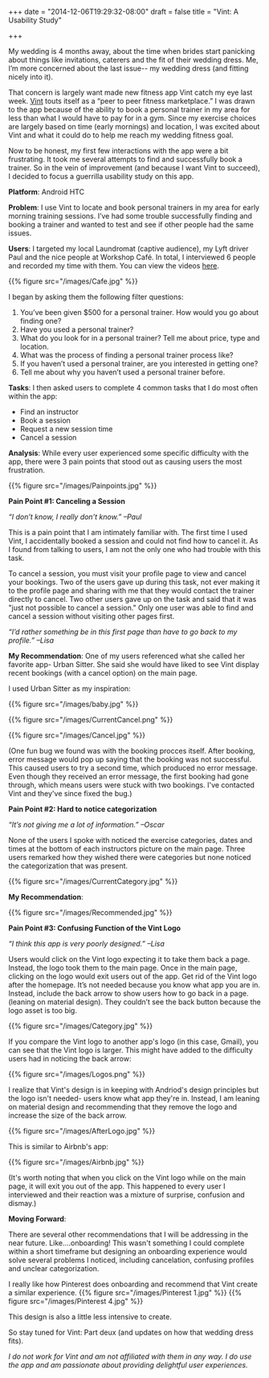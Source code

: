 +++
date = "2014-12-06T19:29:32-08:00"
draft = false
title = "Vint: A Usability Study"

+++

My wedding is 4 months away, about the time when brides start panicking about things like invitations, caterers and the fit of their wedding dress. Me, I’m more concerned about the last issue-- my wedding dress (and fitting nicely into it).

That concern is largely want made new fitness app Vint catch my eye last week. <a href="https://www.joinvint.com/" target="_blank">Vint</a> touts itself as a “peer to peer fitness marketplace.” I was drawn to the app because of the ability to book a personal trainer in my area for less than what I would have to pay for in a gym. Since my exercise choices are largely based on time (early mornings) and location, I was excited about Vint and what it could do to help me reach my wedding fitness goal.

Now to be honest, my first few interactions with the app were a bit frustrating. It took me several attempts to find and successfully book a trainer. So in the vein of improvement (and because I want Vint to succeed), I decided to focus a guerrilla usability study on this app.

**Platform**: Android HTC

**Problem**: I use Vint to locate and book personal trainers in my area for early morning training sessions. I’ve had some trouble successfully finding and booking a trainer and wanted to test and see if other people had the same issues.


**Users**: I targeted my local Laundromat (captive audience), my Lyft driver Paul and the nice people at Workshop Café. In total, I interviewed 6 people and recorded my time with them. You can view the videos <a href="https://www.dropbox.com/sh/qxuw8nq9v6cabq9/AACWB_ikpNnqZ83eI9rFUn3Wa?dl=0" target="_blank">here</a>.

{{% figure src="/images/Cafe.jpg" %}}

I began by asking them the following filter questions:

1. You’ve been given $500 for a personal trainer. How would you go about finding one?
2. Have you used a personal trainer?
3. What do you look for in a personal trainer? Tell me about price, type and location.
4. What was the process of finding a personal trainer process like?
5. If you haven’t used a personal trainer, are you interested in getting one?
6. Tell me about why you haven’t used a personal trainer before.

**Tasks**: I then asked users to complete 4 common tasks that I do most often within the app:

* Find an instructor
* Book a session
* Request a new session time
* Cancel a session

**Analysis**: While every user experienced some specific difficulty with the app, there were 3 pain points that stood out as causing users the most frustration.

{{% figure src="/images/Painpoints.jpg" %}}

**Pain Point #1: Canceling a Session**

*“I don’t know, I really don’t know.” –Paul*

This is a pain point that I am intimately familiar with. The first time I used Vint, I accidentally booked a session and could not find how to cancel it. As I found from talking to users, I am not the only one who had trouble with this task.

To cancel a session, you must visit your profile page to view and cancel your bookings. Two of the users gave up during this task, not ever making it to the profile page and sharing with me that they would contact the trainer directly to cancel. Two other users gave up on the task and said that it was "just not possible to cancel a session." Only one user was able to find and cancel a session without visiting other pages first.

*“I’d rather something be in this first page than have to go back to my profile.” –Lisa*

**My Recommendation**: One of my users referenced what she called her favorite app- Urban Sitter. She said she would have liked to see Vint display recent bookings (with a cancel option) on the main page.

I used Urban Sitter as my inspiration:

{{% figure src="/images/baby.jpg" %}}

{{% figure src="/images/CurrentCancel.png" %}}

{{% figure src="/images/Cancel.jpg" %}}

(One fun bug we found was with the booking procces itself. After booking, error message would pop up saying that the booking was not successful. This caused users to try a second time, which produced no error message. Even though they received an error message, the first booking had gone through, which means users were stuck with two bookings. I've contacted Vint and they've since fixed the bug.)

**Pain Point #2: Hard to notice categorization**

*“It’s not giving me a lot of information.” –Oscar* 

None of the users I spoke with noticed the exercise categories, dates and times at the bottom of each instructors picture on the main page. Three users remarked how they wished there were categories but none noticed the categorization that was present.

{{% figure src="/images/CurrentCategory.jpg" %}}

**My Recommendation**:   
  
{{% figure src="/images/Recommended.jpg" %}}

**Pain Point #3: Confusing Function of the Vint Logo**

*“I think this app is very poorly designed.” –Lisa*

Users would click on the Vint logo expecting it to take them back a page. Instead, the logo took them to the main page. Once in the main page, clicking on the logo would exit users out of the app. Get rid of the Vint logo after the homepage. It’s not needed because you know what app you are in. Instead, include the back arrow to show users how to go back in a page. (leaning on material design). They couldn’t see the back button because the logo asset is too big.

{{% figure src="/images/Category.jpg" %}}

If you compare the Vint logo to another app's logo (in this case, Gmail), you can see that the Vint logo is larger. This might have added to the difficulty users had in noticing the back arrow:

{{% figure src="/images/Logos.png" %}}

I realize that Vint's design is in keeping with Andriod's design principles but the logo isn't needed- users know what app they're in. Instead, I am leaning on material design and recommending that they remove the logo and increase the size of the back arrow. 

{{% figure src="/images/AfterLogo.jpg" %}}

This is similar to Airbnb's app:

{{% figure src="/images/Airbnb.jpg" %}}

(It's worth noting that when you click on the Vint logo while on the main page, it will exit you out of the app. This happened to every user I interviewed and their reaction was a mixture of surprise, confusion and dismay.) 

**Moving Forward**: 

There are several other recommendations that I will be addressing in the near future. Like....onboarding! This wasn't something I could complete within a short timeframe but designing an onboarding experience would solve several problems I noticed, including cancelation, confusing profiles and unclear categorization. 

I really like how Pinterest does onboarding and recommend that Vint create a similar experience. 
{{% figure src="/images/Pinterest 1.jpg" %}}
{{% figure src="/images/Pinterest 4.jpg" %}}

This design is also a little less intensive to create. 

So stay tuned for Vint: Part deux (and updates on how that wedding dress fits). 

*I do not work for Vint and am not affiliated with them in any way. I do use the app and am passionate about providing delightful user experiences.* 

